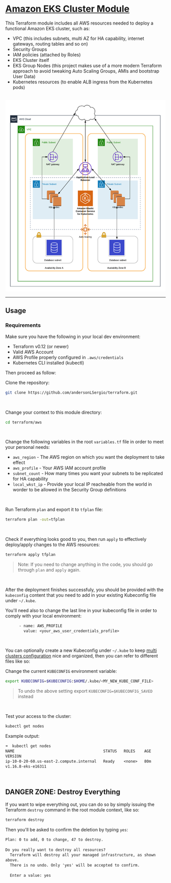 # [Amazon EKS Cluster Module](https://github.com/andersonLSergio/terraform/tree/master/aws)

This Terraform module includes all AWS resources needed to deploy a functional Amazon EKS cluster, such as:
- VPC (this includes subnets, multi AZ for HA capability, internet gateways, routing tables and so on)
- Security Groups
- IAM policies (attached by Roles)
- EKS Cluster itself
- EKS Group Nodes (this project makes use of a more modern Terraform approach to avoid tweaking Auto Scaling Groups, AMIs and bootstrap User Data)
- Kubernetes resources (to enable ALB ingress from the Kubernetes pods)

<br />

<img src="./assets/aws_eks.png" height="600" alt="EKS Diagram" />

---
## Usage

### Requirements

Make sure you have the following in your local dev environment:

- Terraform v0.12 (or newer)
- Valid AWS Account
- AWS Profile properly configured in `.aws/credentials`
- Kubernetes CLI installed (kubectl)

Then proceed as follow:

Clone the repository:

```bash
git clone https://github.com/andersonLSergio/terraform.git
```

<br />

Change your context to this module directory:
```bash
cd terraform/aws
```

<br />

Change the following variables in the root `variables.tf` file in order to meet your personal needs:
- `aws_region` - The AWS region on which you want the deployment to take effect
- `aws_profile` - Your AWS IAM account profile
- `subnet_count` - How many times you want your subnets to be replicated for HA capability
- `local_wkst_ip` - Provide your local IP reacheable from the world in worder to be allowed in the Security Group definitions

<br />

Run Terraform `plan` and export it to `tfplan` file:
```bash
terraform plan -out=tfplan
```

<br />

Check if everything looks good to you, then run `apply` to effectively deploy/apply changes to the AWS resources:
```bash
terraform apply tfplan
```
> Note: If you need to change anything in the code, you should go through `plan` and `apply` again.

<br />

After the deployment finishes successfuly, you should be provided with the `kubeconfig` content that you need to add in your existing Kubeconfig file under `~/.kube`.

You'll need also to change the last line in your kubeconfig file in order to comply with your local environment:
```
      - name: AWS_PROFILE
        value: <your_aws_user_credentials_profile>
```

<br />

You can optionally create a new Kubeconfig under `~/.kube` to keep [multi clusters configuration](https://kubernetes.io/docs/tasks/access-application-cluster/configure-access-multiple-clusters/) nice and organized, then you can refer to different files like so:

Change the current `KUBECONFIG` environment variable:
```bash
export KUBECONFIG=$KUBECONFIG:$HOME/.kube/<MY_NEW_KUBE_CONF_FILE>
```
> To undo the above setting export `KUBECONFIG=$KUBECONFIG_SAVED` instead

<br />

Test your access to the cluster:
```bash
kubectl get nodes
```
Example output:
```
➜  kubectl get nodes
NAME                                       STATUS   ROLES    AGE   VERSION
ip-10-0-20-60.us-east-2.compute.internal   Ready    <none>   80m   v1.16.8-eks-e16311
```
<br />

## DANGER ZONE: Destroy Everything

If you want to wipe everything out, you can do so by simply issuing the Terraform `destroy` command in the root module context, like so:
```bash
terraform destroy
```

Then you'll be asked to confirm the deletion by typing `yes`:
```
Plan: 0 to add, 0 to change, 47 to destroy.

Do you really want to destroy all resources?
  Terraform will destroy all your managed infrastructure, as shown above.
  There is no undo. Only 'yes' will be accepted to confirm.

  Enter a value: yes
```